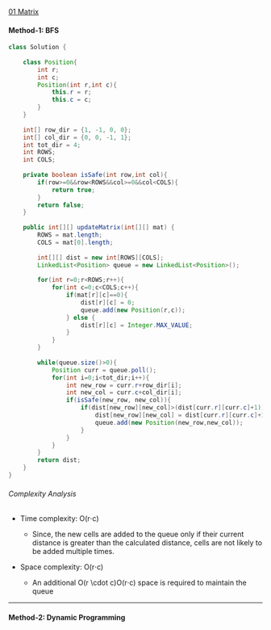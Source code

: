 [01 Matrix](https://leetcode.com/problems/01-matrix/)

#### Method-1: BFS

```java
class Solution {
    
    class Position{
        int r;
        int c;
        Position(int r,int c){
            this.r = r;
            this.c = c;
        }
    }
    
    int[] row_dir = {1, -1, 0, 0};
    int[] col_dir = {0, 0, -1, 1};
    int tot_dir = 4;
    int ROWS;
    int COLS;
    
    private boolean isSafe(int row,int col){
        if(row>=0&&row<ROWS&&col>=0&&col<COLS){
            return true;
        }
        return false;
    }
    
    public int[][] updateMatrix(int[][] mat) {
        ROWS = mat.length;
        COLS = mat[0].length;
        
        int[][] dist = new int[ROWS][COLS];
        LinkedList<Position> queue = new LinkedList<Position>(); 
        
        for(int r=0;r<ROWS;r++){
            for(int c=0;c<COLS;c++){
                if(mat[r][c]==0){
                    dist[r][c] = 0;
                    queue.add(new Position(r,c));
                } else {
                    dist[r][c] = Integer.MAX_VALUE;
                }
            }
        }
        
        while(queue.size()>0){
            Position curr = queue.poll();      
            for(int i=0;i<tot_dir;i++){
                int new_row = curr.r+row_dir[i];
                int new_col = curr.c+col_dir[i];
                if(isSafe(new_row, new_col)){
                    if(dist[new_row][new_col]>(dist[curr.r][curr.c]+1)){
                        dist[new_row][new_col] = dist[curr.r][curr.c]+1;
                        queue.add(new Position(new_row,new_col));
                    }
                }
            }
        }
        return dist;
    }
}
```

###### Complexity Analysis

* Time complexity: O(r⋅c)
  * Since, the new cells are added to the queue only if their current distance is greater than the calculated distance, cells are not likely to be added multiple times.

* Space complexity: O(r⋅c)
  * An additional O(r \cdot c)O(r⋅c) space is required to maintain the queue

---

#### Method-2: Dynamic Programming

